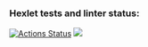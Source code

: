 ### Hexlet tests and linter status:
[![Actions Status](https://github.com/moushn/java-project-61/actions/workflows/hexlet-check.yml/badge.svg)](https://github.com/moushn/java-project-61/actions)
<a href="https://codeclimate.com/github/moushn/java-project-61/maintainability"><img src="https://api.codeclimate.com/v1/badges/98d3d1769bc7e96123f1/maintainability" /></a>
